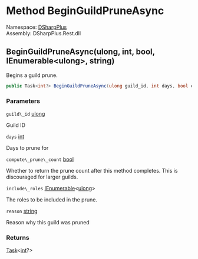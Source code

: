 # Method BeginGuildPruneAsync

Namespace: [DSharpPlus](DSharpPlus.md)  
Assembly: DSharpPlus.Rest.dll

## <a id="DSharpPlus_DiscordRestClient_BeginGuildPruneAsync_System_UInt64_System_Int32_System_Boolean_System_Collections_Generic_IEnumerable_System_UInt64__System_String_"></a>BeginGuildPruneAsync\(ulong, int, bool, IEnumerable<ulong\>, string\)

Begins a guild prune.

```csharp
public Task<int?> BeginGuildPruneAsync(ulong guild_id, int days, bool compute_prune_count, IEnumerable<ulong> include_roles, string reason)
```

### Parameters

`guild\_id` [ulong](https://learn.microsoft.com/dotnet/api/system.uint64)

Guild ID

`days` [int](https://learn.microsoft.com/dotnet/api/system.int32)

Days to prune for

`compute\_prune\_count` [bool](https://learn.microsoft.com/dotnet/api/system.boolean)

Whether to return the prune count after this method completes. This is discouraged for larger guilds.

`include\_roles` [IEnumerable](https://learn.microsoft.com/dotnet/api/system.collections.generic.ienumerable\-1)<[ulong](https://learn.microsoft.com/dotnet/api/system.uint64)\>

The roles to be included in the prune.

`reason` [string](https://learn.microsoft.com/dotnet/api/system.string)

Reason why this guild was pruned

### Returns

[Task](https://learn.microsoft.com/dotnet/api/system.threading.tasks.task\-1)<[int](https://learn.microsoft.com/dotnet/api/system.int32)?\>


